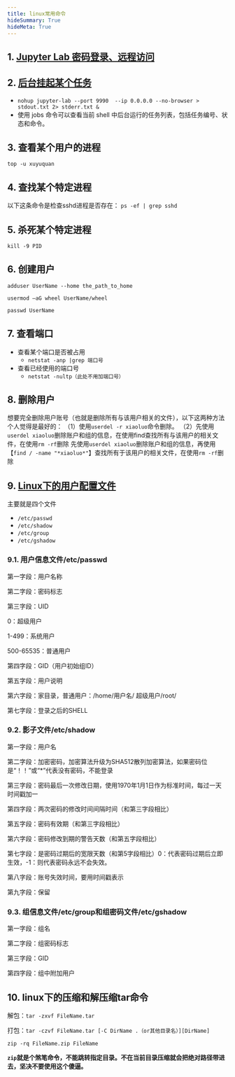 ```yaml
---
title: linux常用命令
hideSummary: True
hideMeta: True
---
```




## 1. [Jupyter Lab 密码登录、远程访问](https://blog.csdn.net/qq_27370437/article/details/117845115)


## 2. [后台挂起某个任务](https://zhuanlan.zhihu.com/p/617627144)
- `nohup jupyter-lab --port 9990  --ip 0.0.0.0 --no-browser > stdout.txt 2> stderr.txt &`
- 使用 jobs 命令可以查看当前 shell 中后台运行的任务列表，包括任务编号、状态和命令。

## 3. 查看某个用户的进程
`top -u xuyuquan`

## 4. 查找某个特定进程
以下这条命令是检查sshd进程是否存在：
`ps -ef | grep sshd`

## 5. 杀死某个特定进程
`kill -9 PID`

## 6. 创建用户
`adduser UserName --home the_path_to_home`

`usermod –aG wheel UserName/wheel`

`passwd UserName`

## 7. 查看端口
- 查看某个端口是否被占用
  - `netstat -anp |grep 端口号`
- 查看已经使用的端口号
  - `netstat -nultp（此处不用加端口号）`

## 8. 删除用户
想要完全删除用户账号（也就是删除所有与该用户相关的文件），以下这两种方法个人觉得是最好的：
（1）使用`userdel -r xiaoluo`命令删除。
（2）先使用`userdel xiaoluo`删除账户和组的信息，在使用find查找所有与该用户的相关文件，在使用`rm -rf`删除
先使用`userdel xiaoluo`删除账户和组的信息，再使用【`find / -name "*xiaoluo*"`】查找所有于该用户的相关文件，在使用`rm -rf`删除

## 9. [Linux下的用户配置文件](https://zhuanlan.zhihu.com/p/435749651)
主要就是四个文件
- `/etc/passwd`
- `/etc/shadow`
- `/etc/group`
- `/etc/gshadow`

### 9.1. 用户信息文件/etc/passwd
第一字段：用户名称

第二字段：密码标志

第三字段：UID

0：超级用户

1-499：系统用户

500-65535：普通用户

第四字段：GID（用户初始组ID）

第五字段：用户说明

第六字段：家目录，普通用户：/home/用户名/ 超级用户/root/

第七字段：登录之后的SHELL

### 9.2. 影子文件/etc/shadow

第一字段：用户名

第二字段：加密密码，加密算法升级为SHA512散列加密算法，如果密码位是“！！”或“*”代表没有密码，不能登录

第三字段：密码最后一次修改日期，使用1970年1月1日作为标准时间，每过一天时间戳加一

第四字段：两次密码的修改时间间隔时间（和第三字段相比）

第五字段：密码有效期（和第三字段相比）

第六字段：密码修改到期的警告天数（和第五字段相比）

第七字段：是密码过期后的宽限天数（和第5字段相比）0：代表密码过期后立即生效，-1：则代表密码永远不会失效。

第八字段：账号失效时间，要用时间戳表示

第九字段：保留

### 9.3. 组信息文件/etc/group和组密码文件/etc/gshadow

第一字段：组名

第二字段：组密码标志

第三字段：GID

第四字段：组中附加用户


## 10. linux下的压缩和解压缩tar命令
解包：`tar -zxvf FileName.tar`

打包：`tar -czvf FileName.tar [-C DirName .（or其他目录名）][DirName]`

`zip -rq FileName.zip FileName`

**`zip`就是个煞笔命令，不能跳转指定目录。不在当前目录压缩就会把绝对路径带进去，坚决不要使用这个傻逼。**
